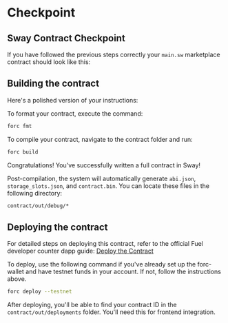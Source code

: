 
# Checkpoint

## Sway Contract Checkpoint

If you have followed the previous steps correctly your `main.sw` marketplace contract should look like this:

<CodeImport
  file="../../examples/intro-to-sway/sway-store/sway-programs/contract/src/main.sw"
  comment="all"
  commentType="//"
  lang="sway"
/>

## Building the contract

Here's a polished version of your instructions:

To format your contract, execute the command:



```sh
forc fmt
```

To compile your contract, navigate to the contract folder and run:



```sh
forc build
```

Congratulations! You've successfully written a full contract in Sway!

Post-compilation, the system will automatically generate `abi.json`, `storage_slots.json`, and `contract.bin`. You can locate these files in the following directory:

```sh
contract/out/debug/*
```

## Deploying the contract

For detailed steps on deploying this contract, refer to the official Fuel developer counter dapp guide:
[Deploy the Contract](/guides/counter-dapp/building-a-smart-contract/#deploy-the-contract)

To deploy, use the following command if you've already set up the forc-wallet and have testnet funds in your account. If not, follow the instructions above.

```sh
forc deploy --testnet
```

After deploying, you'll be able to find your contract ID in the `contract/out/deployments` folder. You'll need this for frontend integration.
